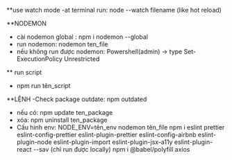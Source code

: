 \*\*use watch mode
-at terminal run: node --watch filename (like hot reload)

\*\*NODEMON

- cài nodemon global : npm i nodemon --global
- run nodemon: nodemon ten_file
- nếu không run được nodemon: Powershell(admin) -> type Set-ExecutionPolicy Unrestricted

\*\* run script

- npm run tên_script

\*\*LỆNH
-Check package outdate: npm outdated

- nếu có: npm update ten_package
- xóa: npm uninstall ten_package
- Cấu hình env: NODE_ENV=tên_env nodemon tên_file
  npm i eslint prettier eslint-config-prettier eslint-plugin-prettier eslint-config-airbnb eslint-plugin-node eslint-plugin-import eslint-plugin-jsx-a11y eslint-plugin-react --sav (chỉ run được locally)
  npm i @babel/polyfill axios
